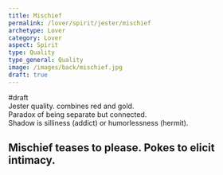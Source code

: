 ```yaml
---
title: Mischief
permalink: /lover/spirit/jester/mischief
archetype: Lover
category: Lover
aspect: Spirit
type: Quality
type_general: Quality
image: /images/back/mischief.jpg
draft: true
---
```

#draft   
Jester quality. combines red and gold.   
Paradox of being separate but connected.   
Shadow is silliness (addict) or humorlessness (hermit).   
  
Mischief teases to please. Pokes to elicit intimacy. 
---
